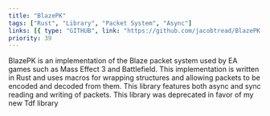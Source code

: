 ```yaml
---
title: "BlazePK"
tags: ["Rust", "Library", "Packet System", "Async"]
links: [{ type: "GITHUB", link: "https://github.com/jacobtread/BlazePK-rs" }]
priority: 39
---
```


BlazePK is an implementation of the Blaze packet system used by EA games such as Mass Effect 3 and Battlefield. This implementation is written in Rust and uses macros for wrapping structures and allowing packets to be encoded and decoded from them. This library features both async and sync reading and writing of packets. This library was deprecated in favor of my new Tdf library

